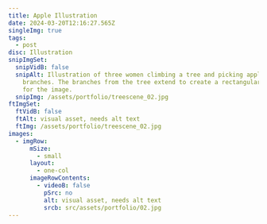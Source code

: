 ```yaml
---
title: Apple Illustration
date: 2024-03-20T12:16:27.565Z
singleImg: true
tags:
  - post
disc: Illustration
snipImgSet:
  snipVidB: false
  snipAlt: Illustration of three women climbing a tree and picking apples off the
    branches. The branches from the tree extend to create a rectangular boarder
    for the image.
  snipImg: /assets/portfolio/treescene_02.jpg
ftImgSet:
  ftVidB: false
  ftAlt: visual asset, needs alt text
  ftImg: /assets/portfolio/treescene_02.jpg
images:
  - imgRow:
      mSize:
        - small
      layout:
        - one-col
      imageRowContents:
        - videoB: false
          pSrc: no
          alt: visual asset, needs alt text
          srcb: src/assets/portfolio/02.jpg
---
```

